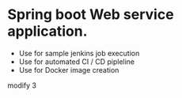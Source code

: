 # Spring boot Web service application.
- Use for sample jenkins job execution
- Use for automated CI / CD pipleline
- Use for Docker image creation

modify 3

